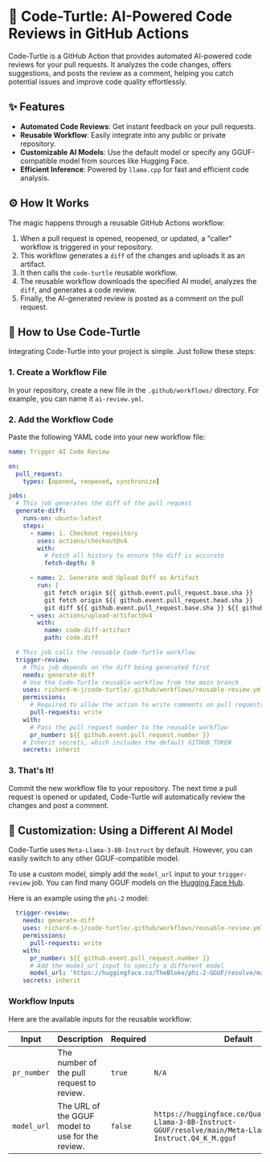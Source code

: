 # 🐢 Code-Turtle: AI-Powered Code Reviews in GitHub Actions

Code-Turtle is a GitHub Action that provides automated AI-powered code reviews for your pull requests. It analyzes the code changes, offers suggestions, and posts the review as a comment, helping you catch potential issues and improve code quality effortlessly.

## ✨ Features

  * **Automated Code Reviews**: Get instant feedback on your pull requests.
  * **Reusable Workflow**: Easily integrate into any public or private repository.
  * **Customizable AI Models**: Use the default model or specify any GGUF-compatible model from sources like Hugging Face.
  * **Efficient Inference**: Powered by `llama.cpp` for fast and efficient code analysis.

## ⚙️ How It Works

The magic happens through a reusable GitHub Actions workflow:

1.  When a pull request is opened, reopened, or updated, a "caller" workflow is triggered in your repository.
2.  This workflow generates a `diff` of the changes and uploads it as an artifact.
3.  It then calls the `code-turtle` reusable workflow.
4.  The reusable workflow downloads the specified AI model, analyzes the `diff`, and generates a code review.
5.  Finally, the AI-generated review is posted as a comment on the pull request.

## 🚀 How to Use Code-Turtle

Integrating Code-Turtle into your project is simple. Just follow these steps:

### 1\. Create a Workflow File

In your repository, create a new file in the `.github/workflows/` directory. For example, you can name it `ai-review.yml`.

### 2\. Add the Workflow Code

Paste the following YAML code into your new workflow file:

```yaml
name: Trigger AI Code Review

on:
  pull_request:
    types: [opened, reopened, synchronize]

jobs:
  # This job generates the diff of the pull request
  generate-diff:
    runs-on: ubuntu-latest
    steps:
      - name: 1. Checkout repository
        uses: actions/checkout@v4
        with:
          # Fetch all history to ensure the diff is accurate
          fetch-depth: 0

      - name: 2. Generate and Upload Diff as Artifact
        run: |
          git fetch origin ${{ github.event.pull_request.base.sha }}
          git fetch origin ${{ github.event.pull_request.head.sha }}
          git diff ${{ github.event.pull_request.base.sha }} ${{ github.event.pull_request.head.sha }} > code.diff
      - uses: actions/upload-artifact@v4
        with:
          name: code-diff-artifact
          path: code.diff

  # This job calls the reusable Code-Turtle workflow
  trigger-review:
    # This job depends on the diff being generated first
    needs: generate-diff
    # Use the Code-Turtle reusable workflow from the main branch
    uses: richard-m-j/code-turtle/.github/workflows/reusable-review.yml@main
    permissions:
      # Required to allow the action to write comments on pull requests
      pull-requests: write
    with:
      # Pass the pull request number to the reusable workflow
      pr_number: ${{ github.event.pull_request.number }}
    # Inherit secrets, which includes the default GITHUB_TOKEN
    secrets: inherit
```

### 3\. That's It\!

Commit the new workflow file to your repository. The next time a pull request is opened or updated, Code-Turtle will automatically review the changes and post a comment.

## 🎨 Customization: Using a Different AI Model

Code-Turtle uses `Meta-Llama-3-8B-Instruct` by default. However, you can easily switch to any other GGUF-compatible model.

To use a custom model, simply add the `model_url` input to your `trigger-review` job. You can find many GGUF models on the [Hugging Face Hub](https://huggingface.co/models?search=gguf).

Here is an example using the `phi-2` model:

```yaml
  trigger-review:
    needs: generate-diff
    uses: richard-m-j/code-turtle/.github/workflows/reusable-review.yml@main
    permissions:
      pull-requests: write
    with:
      pr_number: ${{ github.event.pull_request.number }}
      # Add the model_url input to specify a different model
      model_url: 'https://huggingface.co/TheBloke/phi-2-GGUF/resolve/main/phi-2.Q4_K_M.gguf'
    secrets: inherit
```

### Workflow Inputs

Here are the available inputs for the reusable workflow:

| Input         | Description                                                                 | Required | Default                                                                                                      |
|---------------|-----------------------------------------------------------------------------|----------|--------------------------------------------------------------------------------------------------------------|
| `pr_number`   | The number of the pull request to review.                                   | `true`   | `N/A`                                                                                                        |
| `model_url`   | The URL of the GGUF model to use for the review.                            | `false`  | `https://huggingface.co/QuantFactory/Meta-Llama-3-8B-Instruct-GGUF/resolve/main/Meta-Llama-3-8B-Instruct.Q4_K_M.gguf` |
